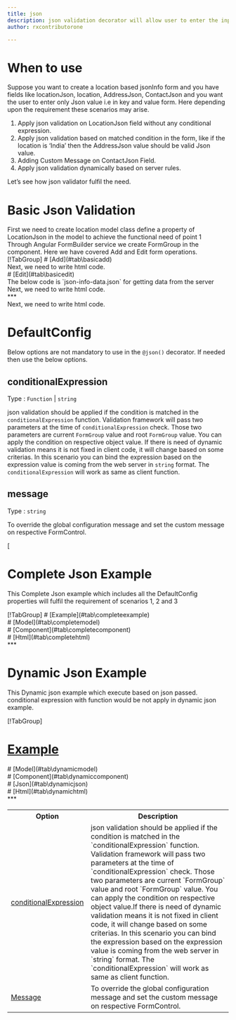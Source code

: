 ```yaml
---
title: json  
description: json validation decorator will allow user to enter the input only in proper Json format.
author: rxcontributorone

---
```

# When to use
Suppose you want to create a location based jsonInfo form and you have fields like locationJson, location, AddressJson, ContactJson and you want the user to enter only Json value i.e in key and value form. Here depending upon the requirement these scenarios may arise.
<ol>
  <li>Apply json validation on LocationJson field  without any conditional expression.</li>
  <li>Apply json validation based on matched condition in the form, like if the location is ‘India’ then the AddressJson value should be valid Json value.</li>
  <li>Adding Custom Message on ContactJson Field.</li>
  <li>Apply json validation dynamically based on server rules.</li>
</ol>
Let’s see how json validator fulfil the need.

# Basic Json Validation
<data-scope scope="['decorator']">
First we need to create location model class define a property of LocationJson in the model to achieve the functional need of point 1
<div component="app-code" key="json-add-model"></div> 
</data-scope>
Through Angular FormBuilder service we create FormGroup in the component.
Here we have covered Add and Edit form operations. 

<data-scope scope="['decorator']">
<div component="app-tabs" key="basic-operations"></div>
[!TabGroup]
# [Add](#tab\basicadd)
<div component="app-code" key="json-add-component"></div> 
Next, we need to write html code.
<div component="app-code" key="json-add-html"></div> 
<div component="app-json-add" title="json Decorator for add Example"></div>
# [Edit](#tab\basicedit)
<div component="app-code" key="json-edit-component"></div>
The below code is `json-info-data.json` for getting data from the server 
<div component="app-code" key="data-json"></div> 
Next, we need to write html code.
<div component="app-code" key="json-edit-html"></div> 
<div component="app-json-add" title="json Decorator for edit Example"></div>
***
</data-scope>

<data-scope scope="['validator','templateDriven']">
<div component="app-code" key="json-add-component"></div> 
Next, we need to write html code.
<div component="app-code" key="json-add-html"></div> 
<div component="app-json-add" title="json Decorator for add Example"></div>
</data-scope>

# DefaultConfig

Below options are not mandatory to use in the `@json()` decorator. If needed then use the below options.

<table class="table table-bordered table-striped">
<tr><th>Option</th><th>Description</th></tr>
<tr><td><a href="#conditionalExpression" (click)='scrollTo("#conditionalExpression")' title="conditionalExpression">conditionalExpression</a></td><td>json validation should be applied if the condition is matched in the `conditionalExpression` function. Validation framework will pass two parameters at the time of `conditionalExpression` check. Those two parameters are current `FormGroup` value and root `FormGroup` value. You can apply the condition on respective object value.If there is need of dynamic validation means it is not fixed in client code, it will change based on some criterias. In this scenario you can bind the expression based on the expression value is coming from the web server in `string` format. The `conditionalExpression` will work as same as client function.</td></tr>
<tr><td><a href="#message" (click)='scrollTo("#message")' title="message">Message</a></td><td>To override the global configuration message and set the custom message on respective FormControl.</td></tr>

## conditionalExpression
Type :  `Function`  |  `string` 

json validation should be applied if the condition is matched in the `conditionalExpression` function. Validation framework will pass two parameters at the time of `conditionalExpression` check. Those two parameters are current `FormGroup` value and root `FormGroup` value. You can apply the condition on respective object value.
If there is need of dynamic validation means it is not fixed in client code, it will change based on some criterias. In this scenario you can bind the expression based on the expression value is coming from the web server in `string` format. The `conditionalExpression` will work as same as client function.

<div component="app-note" key="json-conditionalExpressionExampleFunction-model"></div>
<div component="app-code" key="json-conditionalExpressionExampleFunction-model"></div> 
<div component="app-note" key="json-conditionalExpressionExampleString-model"></div> 
<div component="app-code" key="json-conditionalExpressionExampleString-model"></div> 

<div component="app-example-runner" ref-component="app-json-conditionalExpression" title="json decorators with conditionalExpression" key="conditionalExpression"></div>

## message 
Type :  `string` 

To override the global configuration message and set the custom message on respective FormControl.

[<div component="app-code" key="json-messageExample-model"></div> 
<div component="app-example-runner" ref-component="app-json-message" title="json decorators with message" key="message"></div>

# Complete Json Example

This Complete Json example which includes all the DefaultConfig properties will fulfil the requirement of scenarios 1, 2 and 3

<div component="app-tabs" key="complete"></div>
[!TabGroup]
# [Example](#tab\completeexample)
<div component="app-json-complete"></div>
<data-scope scope="['decorator']">
# [Model](#tab\completemodel)
<div component="app-code" key="json-complete-model"></div> 
</data-scope>
# [Component](#tab\completecomponent)
<div component="app-code" key="json-complete-component"></div> 
# [Html](#tab\completehtml)
<div component="app-code" key="json-complete-html"></div> 
***

# Dynamic Json Example

This Dynamic json example which execute based on json passed. conditional expression with function would be not apply in dynamic json example. 

<div component="app-tabs" key="dynamic"></div>

[!TabGroup]
# [Example](#tab\dynamicexample)
<div component="app-json-dynamic"></div>
<data-scope scope="['decorator']">
# [Model](#tab\dynamicmodel)
<div component="app-code" key="json-dynamic-model"></div>
</data-scope>
# [Component](#tab\dynamiccomponent)
<div component="app-code" key="json-dynamic-component"></div>
# [Json](#tab\dynamicjson)
<div component="app-code" key="json-dynamic-json"></div>
# [Html](#tab\dynamichtml)
<div component="app-code" key="json-dynamic-html"></div> 
***